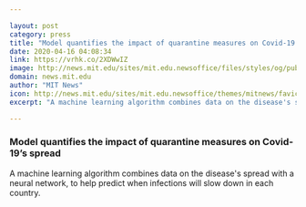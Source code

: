 ```yaml
---

layout: post
category: press
title: "Model quantifies the impact of quarantine measures on Covid-19’s spread"
date: 2020-04-16 04:08:34
link: https://vrhk.co/2XDWwIZ
image: http://news.mit.edu/sites/mit.edu.newsoffice/files/styles/og/public/images/2020/George-Barbastathis.JPG
domain: news.mit.edu
author: "MIT News"
icon: http://news.mit.edu/sites/mit.edu.newsoffice/themes/mitnews/favicon.ico
excerpt: "A machine learning algorithm combines data on the disease's spread with a neural network, to help predict when infections will slow down in each country."

---
```


### Model quantifies the impact of quarantine measures on Covid-19’s spread

A machine learning algorithm combines data on the disease's spread with a neural network, to help predict when infections will slow down in each country.